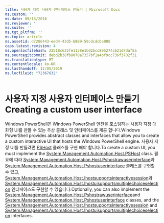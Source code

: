 ```yaml
---
title: 사용자 지정 사용자 인터페이스 만들기 | Microsoft Docs
ms.custom: ''
ms.date: 09/13/2016
ms.reviewer: ''
ms.suite: ''
ms.tgt_pltfrm: ''
ms.topic: article
ms.assetid: d7286443-eed4-43d5-b809-50cdcdcba088
caps.latest.revision: 4
ms.openlocfilehash: 23518c625fe1138e1bd2bcc895274cb21d7daf8a
ms.sourcegitcommit: debd2b38fb8070a7357bf1a4bf9cc736f3702f31
ms.translationtype: MT
ms.contentlocale: ko-KR
ms.lasthandoff: 12/05/2019
ms.locfileid: "72367632"
---
```

# <a name="creating-a-custom-user-interface"></a><span data-ttu-id="8e8b9-102">사용자 지정 사용자 인터페이스 만들기</span><span class="sxs-lookup"><span data-stu-id="8e8b9-102">Creating a custom user interface</span></span>

<span data-ttu-id="8e8b9-103">Windows PowerShell은 Windows PowerShell 엔진을 호스팅하는 사용자 지정 대화형 UI를 만들 수 있는 추상 클래스 및 인터페이스를 제공 합니다.</span><span class="sxs-lookup"><span data-stu-id="8e8b9-103">Windows PowerShell provides abstract classes and interfaces that allow you to create a custom interactive UI that hosts the Windows PowerShell engine.</span></span> <span data-ttu-id="8e8b9-104">사용자 지정 UI를 만들려면 [PSHost](/dotnet/api/System.Management.Automation.Host.PSHost) 클래스를 구현 해야 합니다.</span><span class="sxs-lookup"><span data-stu-id="8e8b9-104">To create a custom UI, you must implement the [System.Management.Automation.Host.PSHost](/dotnet/api/System.Management.Automation.Host.PSHost) class.</span></span> <span data-ttu-id="8e8b9-105">필요에 따라 [System.Management.Automation.Host.Pshostrawuserinterface](/dotnet/api/System.Management.Automation.Host.PSHostRawUserInterface)과 [System.Management.Automation.Host.Pshostuserinterface](/dotnet/api/System.Management.Automation.Host.PSHostUserInterface) 클래스를 구현할 수 있고, [System.Management.Automation.Host.Ihostsupportsinteractivesession](/dotnet/api/System.Management.Automation.Host.IHostSupportsInteractiveSession)과 [System.Management.Automation.Host.Ihostuisupportsmultiplechoiceselection](/dotnet/api/System.Management.Automation.Host.IHostUISupportsMultipleChoiceSelection) 인터페이스도 구현할 수 있습니다.</span><span class="sxs-lookup"><span data-stu-id="8e8b9-105">Optionally, you can also implement the [System.Management.Automation.Host.Pshostrawuserinterface](/dotnet/api/System.Management.Automation.Host.PSHostRawUserInterface)and [System.Management.Automation.Host.Pshostuserinterface](/dotnet/api/System.Management.Automation.Host.PSHostUserInterface) classes, and the [System.Management.Automation.Host.Ihostsupportsinteractivesession](/dotnet/api/System.Management.Automation.Host.IHostSupportsInteractiveSession) and [System.Management.Automation.Host.Ihostuisupportsmultiplechoiceselection](/dotnet/api/System.Management.Automation.Host.IHostUISupportsMultipleChoiceSelection) interfaces.</span></span>
